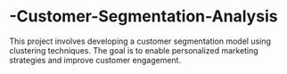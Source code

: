 # -Customer-Segmentation-Analysis
This project involves developing a customer segmentation model using clustering techniques. The goal is to enable personalized marketing strategies and improve customer engagement.
